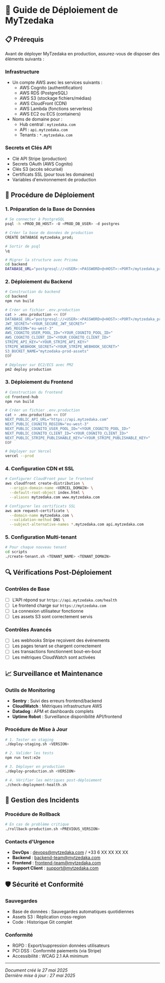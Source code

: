 # 🚀 Guide de Déploiement de MyTzedaka

## 📋 Prérequis

Avant de déployer MyTzedaka en production, assurez-vous de disposer des éléments suivants :

### Infrastructure
- Un compte AWS avec les services suivants :
  - AWS Cognito (authentification)
  - AWS RDS (PostgreSQL)
  - AWS S3 (stockage fichiers/médias)
  - AWS CloudFront (CDN)
  - AWS Lambda (fonctions serverless)
  - AWS EC2 ou ECS (containers)
- Noms de domaine pour :
  - Hub central : `mytzedaka.com`
  - API : `api.mytzedaka.com`
  - Tenants : `*.mytzedaka.com`

### Secrets et Clés API
- Clé API Stripe (production)
- Secrets OAuth (AWS Cognito)
- Clés S3 (accès sécurisé)
- Certificats SSL (pour tous les domaines)
- Variables d'environnement de production

## 🔄 Procédure de Déploiement

### 1. Préparation de la Base de Données

```bash
# Se connecter à PostgreSQL
psql -h <PROD_DB_HOST> -U <PROD_DB_USER> -d postgres

# Créer la base de données de production
CREATE DATABASE mytzedaka_prod;

# Sortir de psql
\q

# Migrer la structure avec Prisma
cd backend
DATABASE_URL="postgresql://<USER>:<PASSWORD>@<HOST>:<PORT>/mytzedaka_prod" npx prisma migrate deploy
```

### 2. Déploiement du Backend

```bash
# Construction du backend
cd backend
npm run build

# Créer un fichier .env.production
cat > .env.production << EOF
DATABASE_URL="postgresql://<USER>:<PASSWORD>@<HOST>:<PORT>/mytzedaka_prod"
JWT_SECRET="<YOUR_SECURE_JWT_SECRET>"
AWS_REGION="eu-west-3"
AWS_COGNITO_USER_POOL_ID="<YOUR_COGNITO_POOL_ID>"
AWS_COGNITO_CLIENT_ID="<YOUR_COGNITO_CLIENT_ID>"
STRIPE_API_KEY="<YOUR_STRIPE_API_KEY>"
STRIPE_WEBHOOK_SECRET="<YOUR_STRIPE_WEBHOOK_SECRET>"
S3_BUCKET_NAME="mytzedaka-prod-assets"
EOF

# Déployer sur EC2/ECS avec PM2
pm2 deploy production
```

### 3. Déploiement du Frontend

```bash
# Construction du frontend
cd frontend-hub
npm run build

# Créer un fichier .env.production
cat > .env.production << EOF
NEXT_PUBLIC_API_URL="https://api.mytzedaka.com"
NEXT_PUBLIC_COGNITO_REGION="eu-west-3"
NEXT_PUBLIC_COGNITO_USER_POOL_ID="<YOUR_COGNITO_POOL_ID>"
NEXT_PUBLIC_COGNITO_CLIENT_ID="<YOUR_COGNITO_CLIENT_ID>"
NEXT_PUBLIC_STRIPE_PUBLISHABLE_KEY="<YOUR_STRIPE_PUBLISHABLE_KEY>"
EOF

# Déployer sur Vercel
vercel --prod
```

### 4. Configuration CDN et SSL

```bash
# Configurer CloudFront pour le frontend
aws cloudfront create-distribution \
  --origin-domain-name <VERCEL_DOMAIN> \
  --default-root-object index.html \
  --aliases mytzedaka.com www.mytzedaka.com

# Configurer les certificats SSL
aws acm request-certificate \
  --domain-name mytzedaka.com \
  --validation-method DNS \
  --subject-alternative-names *.mytzedaka.com api.mytzedaka.com
```

### 5. Configuration Multi-tenant

```bash
# Pour chaque nouveau tenant
cd scripts
./create-tenant.sh <TENANT_NAME> <TENANT_DOMAIN>
```

## 🔍 Vérifications Post-Déploiement

### Contrôles de Base
- [ ] L'API répond sur `https://api.mytzedaka.com/health`
- [ ] Le frontend charge sur `https://mytzedaka.com`
- [ ] La connexion utilisateur fonctionne
- [ ] Les assets S3 sont correctement servis

### Contrôles Avancés
- [ ] Les webhooks Stripe reçoivent des événements
- [ ] Les pages tenant se chargent correctement
- [ ] Les transactions fonctionnent bout-en-bout
- [ ] Les métriques CloudWatch sont activées

## 📈 Surveillance et Maintenance

### Outils de Monitoring
- **Sentry** : Suivi des erreurs frontend/backend
- **CloudWatch** : Métriques infrastructure AWS
- **Datadog** : APM et dashboards complets
- **Uptime Robot** : Surveillance disponibilité API/frontend

### Procédure de Mise à Jour
```bash
# 1. Tester en staging
./deploy-staging.sh <VERSION>

# 2. Valider les tests
npm run test:e2e

# 3. Déployer en production
./deploy-production.sh <VERSION>

# 4. Vérifier les métriques post-déploiement
./check-deployment-health.sh
```

## 🚨 Gestion des Incidents

### Procédure de Rollback
```bash
# En cas de problème critique
./rollback-production.sh <PREVIOUS_VERSION>
```

### Contacts d'Urgence
- **DevOps** : devops@mytzedaka.com / +33 6 XX XX XX XX
- **Backend** : backend-team@mytzedaka.com
- **Frontend** : frontend-team@mytzedaka.com
- **Support Client** : support@mytzedaka.com

## 🛡️ Sécurité et Conformité

### Sauvegardes
- Base de données : Sauvegardes automatiques quotidiennes
- Assets S3 : Réplication cross-region
- Code : Historique Git complet

### Conformité
- RGPD : Export/suppression données utilisateurs
- PCI DSS : Conformité paiements (via Stripe)
- Accessibilité : WCAG 2.1 AA minimum

---

*Document créé le 27 mai 2025*  
*Dernière mise à jour : 27 mai 2025*
